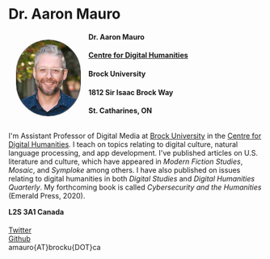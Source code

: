 # Dr. Aaron Mauro
<img src="portrait.jpg" style="border: 1px solid;border-radius: 180px;float:left;width:25%;margin:3%">

<div style="margin-top:3%;margin-bottom:3%;float:left;">
  I'm Assistant Professor of Digital Media at <a href="https://brocku.ca/">Brock University</a> in the <a href="https://brocku.ca/humanities/digital-humanities/">Centre for Digital Humanities</a>. I teach on topics relating to digital culture, natural language processing, and app development. I've published articles on U.S. literature and culture, which have appeared in <i>Modern Fiction Studies</i>, <i>Mosaic</i>, and <i>Symploke</i> among others. I have also published on issues relating to digital humanities in both <i>Digital Studies</i> and <i>Digital Humanities Quarterly</i>. My forthcoming book is called <i>Cybersecurity and the Humanities</i> (Emerald Press, 2020).
</div>

#### Dr. Aaron Mauro
#### [Centre for Digital Humanities](https://brocku.ca/humanities/digital-humanities/)
#### Brock University
#### 1812 Sir Isaac Brock Way
#### St. Catharines, ON
#### L2S 3A1 Canada

[Twitter](https://www.twitter.com/onthename)
<br>
[Github](https://www.github.com/aaronmauro)
<br>
amauro{AT}brocku{DOT}ca
